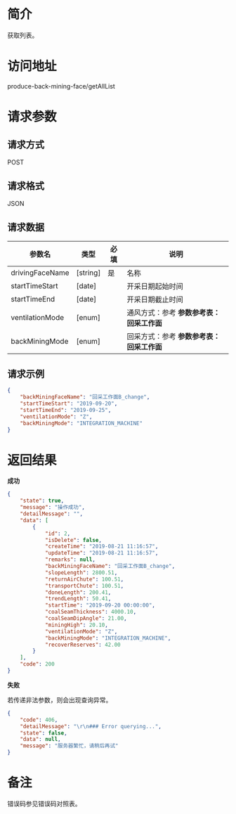# 简介
获取列表。

# 访问地址
produce-back-mining-face/getAllList

# 请求参数

## 请求方式
POST

## 请求格式
JSON

## 请求数据
|参数名|类型|必填|说明|
|-|-|-|-|
|drivingFaceName|[string]|是|名称|
|startTimeStart|[date]||开采日期起始时间|
|startTimeEnd|[date]||开采日期截止时间|
|ventilationMode|[enum]||通风方式：参考 **参数参考表：回采工作面**|
|backMiningMode|[enum]||回采方式：参考 **参数参考表：回采工作面**|

## 请求示例
```json
{
	"backMiningFaceName": "回采工作面B_change",
    "startTimeStart": "2019-09-20",
    "startTimeEnd": "2019-09-25",
    "ventilationMode": "Z",
    "backMiningMode": "INTEGRATION_MACHINE"
}
```

# 返回结果
**成功**
```json
{
    "state": true,
    "message": "操作成功",
    "detailMessage": "",
    "data": [
        {
            "id": 2,
            "isDelete": false,
            "createTime": "2019-08-21 11:16:57",
            "updateTime": "2019-08-21 11:16:57",
            "remarks": null,
            "backMiningFaceName": "回采工作面B_change",
            "slopeLength": 2800.51,
            "returnAirChute": 100.51,
            "transportChute": 100.51,
            "doneLength": 200.41,
            "trendLength": 50.41,
            "startTime": "2019-09-20 00:00:00",
            "coalSeamThickness": 4000.10,
            "coalSeamDipAngle": 21.00,
            "miningHigh": 20.10,
            "ventilationMode": "Z",
            "backMiningMode": "INTEGRATION_MACHINE",
            "recoverReserves": 42.00
        }
    ],
    "code": 200
}
```

**失败**

若传递非法参数，则会出现查询异常。

```json
{
    "code": 406,
    "detailMessage": "\r\n### Error querying...",
    "state": false,
    "data": null,
    "message": "服务器繁忙，请稍后再试"
}
```

# 备注
错误码参见错误码对照表。